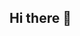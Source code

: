 ## Hi there 👋

<!--
**Sourin3081/Sourin3081** is a ✨ _special_ ✨ repository because its `README.md` (this file) appears on your GitHub profile.

Here are some ideas to get you started:


-  I’m currently learning about arduino and working on it .
- I am interested in app development 
